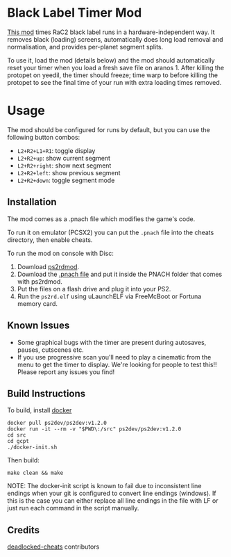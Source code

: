 # Black Label Timer Mod
[This mod](<https://github.com/MichaelRelaxen/gcpt>) times RaC2 black label runs in a hardware-independent way. It removes black (loading) screens, automatically does long load removal and normalisation, and provides per-planet segment splits. 

To use it, load the mod (details below) and the mod should automatically reset your timer when you load a fresh save file on aranos 1. After killing the protopet on yeedil, the timer should freeze; time warp to before killing the protopet to see the final time of your run with extra loading times removed. 

# Usage 

The mod should be configured for runs by default, but you can use the following button combos:
* `L2+R2+L1+R1`: toggle display
* `L2+R2+up`: show current segment 
* `L2+R2+right`: show next segment 
* `L2+R2+left`: show previous segment
* `L2+R2+down`: toggle segment mode

## Installation
The mod comes as a .pnach file which modifies the game's code. 

To run it on emulator (PCSX2) you can put the `.pnach` file into the cheats directory, then enable cheats.

To run the mod on console with Disc:
1. Download [ps2rdmod](https://www.psx-place.com/threads/ps2rdmod-by-pelvicthrustman.19168/).
2. Download the [.pnach file](https://github.com/MichaelRelaxen/gcpt/releases/latest/download/38996035.pnach) and put it inside the PNACH folder that comes with ps2rdmod.
3. Put the files on a flash drive and plug it into your PS2.
4. Run the `ps2rd.elf` using uLaunchELF via FreeMcBoot or Fortuna memory card.

## Known Issues
- Some graphical bugs with the timer are present during autosaves, pauses, cutscenes etc.
- If you use progressive scan you'll need to play a cinematic from the menu to get the timer to display.
We're looking for people to test this!! Please report any issues you find!

## Build Instructions
To build, install [docker](https://docker.com/)
```
docker pull ps2dev/ps2dev:v1.2.0
docker run -it --rm -v "$PWD\:/src" ps2dev/ps2dev:v1.2.0
cd src
cd gcpt
./docker-init.sh
```

Then build:
```
make clean && make
```

NOTE: The docker-init script is known to fail due to inconsistent line endings when your git is configured to convert line endings (windows). If this is the case you can either replace all line endings in the file with LF or just run each command in the script manually.


## Credits
[deadlocked-cheats](https://github.com/Dnawrkshp/deadlocked-cheats) contributors
